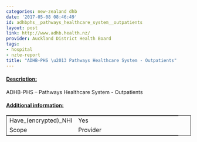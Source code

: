 ```yaml
---
categories: new-zealand dhb
date: '2017-05-08 08:46:49'
id: adhbphs__pathways_healthcare_system__outpatients
layout: post
link: http://www.adhb.health.nz/
provider: Auckland District Health Board
tags:
- hospital
- nzte-report
title: "ADHB-PHS \u2013 Pathways Healthcare System - Outpatients"
---
```



 <h4> <u>Description:</u> </h4>
ADHB-PHS – Pathways Healthcare System - Outpatients
 <h4> <u>Additional information:</u> </h4>
 <table style="border: 1px solid">
 <tr> <td width="40%">Have_(encrypted)_NHI</td> <td>Yes</td> </tr>
 <tr> <td width="40%">Scope</td> <td>Provider</td> </tr>
 </table>